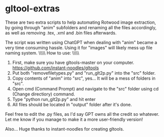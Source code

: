 # gltool-extras
These are two extra scripts to help automating Rotwood image extraction, by going through "anim" subfolders and renaming all the files accordingly, as well as removing .tex, .xml and .bin files afterwards.

The script was written using ChatGPT when dealing with "anim" became a very time consuming hassle. Using it for "images" will likely mess up file naming system.
\\\\\\\\\\
How to use:
\\\\\\\\\\
1. First, make sure you have gltools-master on your computer.
	https://github.com/instant-noodles/gltools
2. Put both "removefiletypes.py" and "run_glt2p.py" into the "src" folder.
3. Copy contents of "anim" into "src", yes... It will be a mess of folders in "src".
4. Open cmd (Command Prompt) and navigate to the "src" folder using cd (Change directiory) command.
5. Type "python run_glt2p.py" and hit enter
6. All files should be located in "output" folder after it's done.

Feel free to edit the .py files, as I'd say GPT owns all the credit so whatever.
Let me know if you manage to make it a more user-friendly version!

Also... Huge thanks to instant-noodles for creating gltools.

